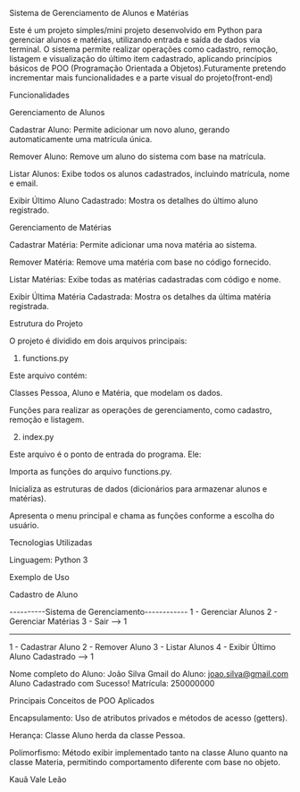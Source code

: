 Sistema de Gerenciamento de Alunos e Matérias

Este é um projeto simples/mini projeto desenvolvido em Python para gerenciar alunos e matérias, utilizando entrada e saída de dados via terminal. O sistema permite realizar operações como cadastro, remoção, listagem e visualização do último item cadastrado, aplicando princípios básicos de POO (Programação Orientada a Objetos).Futuramente pretendo incrementar mais funcionalidades e a parte visual do projeto(front-end)

Funcionalidades

Gerenciamento de Alunos

Cadastrar Aluno: Permite adicionar um novo aluno, gerando automaticamente uma matrícula única.

Remover Aluno: Remove um aluno do sistema com base na matrícula.

Listar Alunos: Exibe todos os alunos cadastrados, incluindo matrícula, nome e email.

Exibir Último Aluno Cadastrado: Mostra os detalhes do último aluno registrado.

Gerenciamento de Matérias

Cadastrar Matéria: Permite adicionar uma nova matéria ao sistema.

Remover Matéria: Remove uma matéria com base no código fornecido.

Listar Matérias: Exibe todas as matérias cadastradas com código e nome.

Exibir Última Matéria Cadastrada: Mostra os detalhes da última matéria registrada.

Estrutura do Projeto

O projeto é dividido em dois arquivos principais:

1. functions.py

Este arquivo contém:

Classes Pessoa, Aluno e Matéria, que modelam os dados.

Funções para realizar as operações de gerenciamento, como cadastro, remoção e listagem.

2. index.py

Este arquivo é o ponto de entrada do programa. Ele:

Importa as funções do arquivo functions.py.

Inicializa as estruturas de dados (dicionários para armazenar alunos e matérias).

Apresenta o menu principal e chama as funções conforme a escolha do usuário.

Tecnologias Utilizadas

Linguagem: Python 3

Exemplo de Uso

Cadastro de Aluno

----------Sistema de Gerenciamento------------
1 - Gerenciar Alunos
2 - Gerenciar Matérias
3 - Sair
--> 1

----------------------
1 - Cadastrar Aluno
2 - Remover Aluno
3 - Listar Alunos
4 - Exibir Último Aluno Cadastrado
--> 1

Nome completo do Aluno: João Silva
Gmail do Aluno: joao.silva@gmail.com
Aluno Cadastrado com Sucesso! Matrícula: 250000000

Principais Conceitos de POO Aplicados

Encapsulamento: Uso de atributos privados e métodos de acesso (getters).

Herança: Classe Aluno herda da classe Pessoa.

Polimorfismo: Método exibir implementado tanto na classe Aluno quanto na classe Materia, permitindo comportamento diferente com base no objeto.


Kauã Vale Leão
